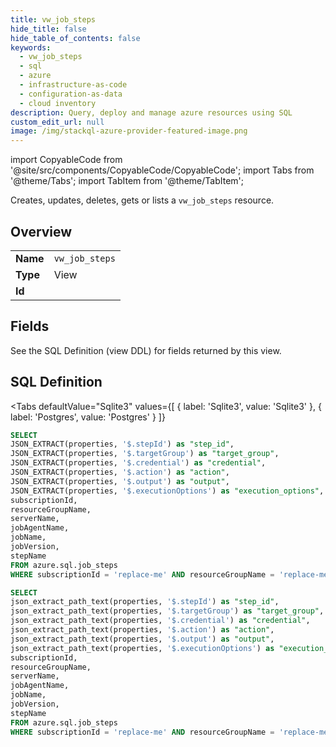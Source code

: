 ```yaml
--- 
title: vw_job_steps
hide_title: false
hide_table_of_contents: false
keywords:
  - vw_job_steps
  - sql
  - azure
  - infrastructure-as-code
  - configuration-as-data
  - cloud inventory
description: Query, deploy and manage azure resources using SQL
custom_edit_url: null
image: /img/stackql-azure-provider-featured-image.png
---
```


import CopyableCode from '@site/src/components/CopyableCode/CopyableCode';
import Tabs from '@theme/Tabs';
import TabItem from '@theme/TabItem';

Creates, updates, deletes, gets or lists a <code>vw_job_steps</code> resource.

## Overview
<table><tbody>
<tr><td><b>Name</b></td><td><code>vw_job_steps</code></td></tr>
<tr><td><b>Type</b></td><td>View</td></tr>
<tr><td><b>Id</b></td><td><CopyableCode code="azure.sql.vw_job_steps" /></td></tr>
</tbody></table>

## Fields

See the SQL Definition (view DDL) for fields returned by this view.

## SQL Definition

<Tabs
defaultValue="Sqlite3"
values={[
{ label: 'Sqlite3', value: 'Sqlite3' },
{ label: 'Postgres', value: 'Postgres' }
]}
>
<TabItem value="Sqlite3">

```sql
SELECT
JSON_EXTRACT(properties, '$.stepId') as "step_id",
JSON_EXTRACT(properties, '$.targetGroup') as "target_group",
JSON_EXTRACT(properties, '$.credential') as "credential",
JSON_EXTRACT(properties, '$.action') as "action",
JSON_EXTRACT(properties, '$.output') as "output",
JSON_EXTRACT(properties, '$.executionOptions') as "execution_options",
subscriptionId,
resourceGroupName,
serverName,
jobAgentName,
jobName,
jobVersion,
stepName
FROM azure.sql.job_steps
WHERE subscriptionId = 'replace-me' AND resourceGroupName = 'replace-me' AND serverName = 'replace-me' AND jobAgentName = 'replace-me' AND jobName = 'replace-me';
```

</TabItem>
<TabItem value="Postgres">

```sql
SELECT
json_extract_path_text(properties, '$.stepId') as "step_id",
json_extract_path_text(properties, '$.targetGroup') as "target_group",
json_extract_path_text(properties, '$.credential') as "credential",
json_extract_path_text(properties, '$.action') as "action",
json_extract_path_text(properties, '$.output') as "output",
json_extract_path_text(properties, '$.executionOptions') as "execution_options",
subscriptionId,
resourceGroupName,
serverName,
jobAgentName,
jobName,
jobVersion,
stepName
FROM azure.sql.job_steps
WHERE subscriptionId = 'replace-me' AND resourceGroupName = 'replace-me' AND serverName = 'replace-me' AND jobAgentName = 'replace-me' AND jobName = 'replace-me';
```

</TabItem>
</Tabs>
